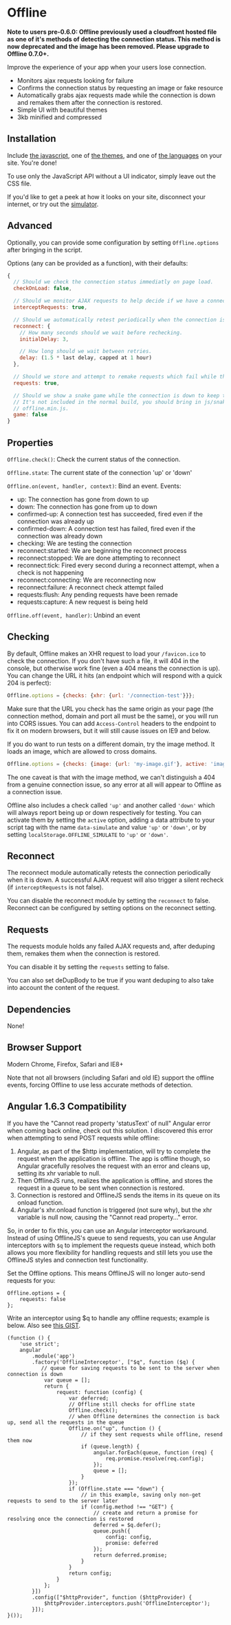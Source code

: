 Offline
======

**Note to users pre-0.6.0:  Offline previously used a cloudfront hosted file as one of it's methods of detecting the connection status.  This method is now deprecated and the image has been removed.  Please upgrade to Offline 0.7.0+.**

Improve the experience of your app when your users lose connection.

- Monitors ajax requests looking for failure
- Confirms the connection status by requesting an image or fake resource
- Automatically grabs ajax requests made while the connection is down and remakes them
  after the connection is restored.
- Simple UI with beautiful themes
- 3kb minified and compressed

Installation
-------------------

Include [the javascript](https://raw.github.com/HubSpot/offline/v0.7.14/offline.min.js), one of [the themes](http://github.hubspot.com/offline/docs/welcome/), and one of [the
languages](https://github.com/HubSpot/offline/tree/master/themes) on your site.  You're done!

To use only the JavaScript API without a UI indicator, simply leave out the CSS file.

If you'd like to get a peek at how it looks on your site, disconnect your internet, or try out the [simulator](http://craigshoemaker.github.io/offlinejs-simulate-ui/).

Advanced
--------

Optionally, you can provide some configuration by setting `Offline.options` after
bringing in the script.

Options (any can be provided as a function), with their defaults:

```javascript
{
  // Should we check the connection status immediatly on page load.
  checkOnLoad: false,

  // Should we monitor AJAX requests to help decide if we have a connection.
  interceptRequests: true,

  // Should we automatically retest periodically when the connection is down (set to false to disable).
  reconnect: {
    // How many seconds should we wait before rechecking.
    initialDelay: 3,

    // How long should we wait between retries.
    delay: (1.5 * last delay, capped at 1 hour)
  },

  // Should we store and attempt to remake requests which fail while the connection is down.
  requests: true,

  // Should we show a snake game while the connection is down to keep the user entertained?
  // It's not included in the normal build, you should bring in js/snake.js in addition to
  // offline.min.js.
  game: false
}
```

Properties
----------

`Offline.check()`: Check the current status of the connection.

`Offline.state`: The current state of the connection 'up' or 'down'

`Offline.on(event, handler, context)`: Bind an event.  Events:

  - up: The connection has gone from down to up
  - down: The connection has gone from up to down
  - confirmed-up: A connection test has succeeded, fired even if the connection was already up
  - confirmed-down: A connection test has failed, fired even if the connection was already down
  - checking: We are testing the connection
  - reconnect:started: We are beginning the reconnect process
  - reconnect:stopped: We are done attempting to reconnect
  - reconnect:tick: Fired every second during a reconnect attempt, when a check is not happening
  - reconnect:connecting: We are reconnecting now
  - reconnect:failure: A reconnect check attempt failed
  - requests:flush: Any pending requests have been remade
  - requests:capture: A new request is being held

`Offline.off(event, handler)`: Unbind an event

Checking
--------

By default, Offline makes an XHR request to load your `/favicon.ico` to check the connection.  If you don't
have such a file, it will 404 in the console, but otherwise work fine (even a 404 means the connection is up).
You can change the URL it hits (an endpoint which will respond with a quick 204 is perfect):

```javascript
Offline.options = {checks: {xhr: {url: '/connection-test'}}};
```

Make sure that the URL you check has the same origin as your page (the connection method, domain and port all must be the same), or you
will run into CORS issues.  You can add `Access-Control` headers to the endpoint to fix it on modern browsers, but it will still cause issues on
IE9 and below.

If you do want to run tests on a different domain, try the image method.  It loads an image, which are allowed to cross domains.

```javascript
Offline.options = {checks: {image: {url: 'my-image.gif'}, active: 'image'}}
```

The one caveat is that with the image method, we can't distinguish a 404 from a genuine connection issue, so any error at all will
appear to Offline as a connection issue.

Offline also includes a check called `'up'` and another called `'down'` which will always report being up or down respectively for
testing.  You can activate them by setting the `active` option, adding a data attribute to your script tag with the name
`data-simulate` and value `'up'` or `'down'`, or by setting `localStorage.OFFLINE_SIMULATE` to `'up'` or `'down'`.

Reconnect
---------

The reconnect module automatically retests the connection periodically when it is down.
A successful AJAX request will also trigger a silent recheck (if `interceptRequests` is not false).

You can disable the reconnect module by setting the `reconnect` to false.  Reconnect can be
configured by setting options on the reconnect setting.

Requests
--------

The requests module holds any failed AJAX requests and, after deduping them, remakes them when the connection
is restored.

You can disable it by setting the `requests` setting to false.

You can also set deDupBody to be true if you want deduping to also take into account the content of the request.

Dependencies
------------

None!

Browser Support
---------------

Modern Chrome, Firefox, Safari and IE8+

Note that not all browsers (including Safari and old IE) support the offline events, forcing Offline to use less accurate methods of detection.

Angular 1.6.3 Compatibility
---------------------------

If you have the "Cannot read property 'statusText' of null" Angular error when coming back online, check out this
solution. I discovered this error when attempting to send POST requests while offline:

1. Angular, as part of the $http implementation, will try to complete the request when the application is offline.
    The app is offline though, so Angular gracefully resolves the request with an error and cleans up, setting its
    xhr variable to null.
2. Then OfflineJS runs, realizes the application is offline, and stores the request in a queue to be sent when
    connection is restored.
3. Connection is restored and OfflineJS sends the items in its queue on its onload function.
4. Angular's xhr.onload function is triggered (not sure why), but the xhr variable is null now, causing the
    "Cannot read property..." error.

So, in order to fix this, you can use an Angular interceptor workaround. Instead of using OfflineJS's queue to send
requests, you can use Angular interceptors with `$q` to implement the requests queue instead, which both allows you more
flexibility for handling requests and still lets you use the OfflineJS styles and connection test functionality.

Set the Offline options. This means OfflineJS will no longer auto-send requests for you:

```
Offline.options = {
    requests: false
};
```

Write an interceptor using $q to handle any offline requests; example is below. Also see
[this GIST](https://gist.github.com/bripc/e6e8118028baf5465f7d688ae467251a).

```
(function () {
    'use strict';
    angular
        .module('app')
        .factory('OfflineInterceptor', ["$q", function ($q) {
           // queue for saving requests to be sent to the server when connection is down
            var queue = [];
            return {
                request: function (config) {
                    var deferred;
                    // Offline still checks for offline state
                    Offline.check();
                    // when Offline determines the connection is back up, send all the requests in the queue
                    Offline.on("up", function () {
                        // if they sent requests while offline, resend them now
                        if (queue.length) {
                            angular.forEach(queue, function (req) {
                                req.promise.resolve(req.config);
                            });
                            queue = [];
                        }
                    });
                    if (Offline.state === "down") {
                        // in this example, saving only non-get requests to send to the server later
                        if (config.method !== "GET") {
                            // create and return a promise for resolving once the connection is restored
                            deferred = $q.defer();
                            queue.push({
                                config: config,
                                promise: deferred
                            });
                            return deferred.promise;
                        }
                    }
                    return config;
                }
            };
        }])
        .config(["$httpProvider", function ($httpProvider) {
            $httpProvider.interceptors.push('OfflineInterceptor');
        }]);
}());
```
